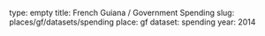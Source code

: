 type: empty
title: French Guiana / Government Spending
slug: places/gf/datasets/spending
place: gf
dataset: spending
year: 2014
